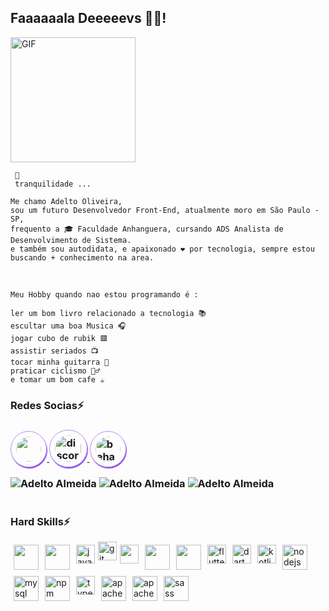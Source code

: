 <h2>Faaaaaala Deeeeevs 👋😄!</h2>

<img alt="GIF" src="https://octocat-generator-assets.githubusercontent.com/my-octocat-1628051464465.png" width="200px" height="auto"/>
   
     📌
     tranquilidade ...
     
    Me chamo Adelto Oliveira, 
    sou um futuro Desenvolvedor Front-End, atualmente moro em São Paulo -SP, 
    frequento a 🎓 Faculdade Anhanguera, cursando ADS Analista de Desenvolvimento de Sistema.
    e também sou autodidata, e apaixonado ❤️ por tecnologia, sempre estou buscando + conhecimento na area.

<br>

    Meu Hobby quando nao estou programando é :
       
    ler um bom livro relacionado a tecnologia 📚 
    escultar uma boa Musica 🎧
    jogar cubo de rubik 🟥
    assistir seriados 📺
    tocar minha guitarra 🎸
    praticar ciclismo 🚴‍♂️
    e tomar um bom cafe ☕
    
     
<h3>Redes Socias⚡<h3/>

<a href="https://www.instagram.com/adtdev/" target="_blank">
    <img src="https://cdn.icon-icons.com/icons2/1211/PNG/512/1491579602-yumminkysocialmedia36_83067.png" width="40px" height="40px" style="padding: .5em; border:         1px solid rgba(136, 68, 238,.6); border-radius: 50%; box-shadow: 1px 2px 1px #8844ee ">
</a>
<a href="https://github.com/otleda/otleda" target="_blank">
    <img src="https://cdn.icon-icons.com/icons2/1476/PNG/512/discord_101785.png" alt="discord" width="42px" height="42px" style="padding: .5em; border: 1px solid         rgba(136, 68, 238,.6); border-radius: 50%; box-shadow: 1px 2px 1px #8844ee">
</a>
<a href="https://www.behance.net/adtoUxUiDesign" target="_blank">
    <img src="https://cdn.jsdelivr.net/gh/devicons/devicon/icons/behance/behance-original.svg" alt="behance" width="40px" height="40px" style="padding: .5em;         border: 1px solid rgba(136, 68, 238,.6); border-radius: 50%; box-shadow: 1px 2px 1px #8844ee">
</a>
<br/>


<!-- GRAPHIC START: -->

<img src="https://github-readme-stats.vercel.app/api/top-langs/?username=otleda&layout=compact&theme=dracula&title_color=268bd2" alt="Adelto Almeida" style="padding: 1em 0"/>
<img src="https://github-readme-stats.vercel.app/api?username=otleda&count_private=true&show_icons=true&theme=dracula&icon_color=268bd2&title_color=268bd2" alt="Adelto Almeida" style="padding: 1em 0"/>


<!-- CONTAGEM DE VISITAS: -->
<img src="https://komarev.com/ghpvc/?username=otleda" alt="Adelto Almeida" style="padding: 1em 0"/>


<h3>Hard Skills⚡</h3>

<div style="display: flex; flex-wrap: wrap; aligh-items: center">
<img src="https://cdn.jsdelivr.net/gh/devicons/devicon/icons/html5/html5-plain-wordmark.svg" alt="" width="40" reight="40" style="padding: 5px">
<img src="https://cdn.jsdelivr.net/gh/devicons/devicon/icons/css3/css3-plain-wordmark.svg" alt="" width="40" reight="40" style="padding: 5px">
<img src="https://cdn.jsdelivr.net/gh/devicons/devicon/icons/javascript/javascript-plain.svg" alt="javaScritpt" width="30" reight="30" style="padding: 5px">
<img src="https://cdn.jsdelivr.net/gh/devicons/devicon/icons/git/git-plain.svg" alt="git" width="30" height="30"/>
<img src="https://cdn.jsdelivr.net/gh/devicons/devicon/icons/cakephp/cakephp-plain.svg" alt="" width="30" reight="30" style="padding: 5px">
<img src="https://cdn.jsdelivr.net/gh/devicons/devicon/icons/php/php-plain.svg" alt="" width="40" reight="40" style="padding: 5px">
<img src="https://cdn.jsdelivr.net/gh/devicons/devicon/icons/react/react-original-wordmark.svg" alt="" width="40" reight="40" style="padding: 5px">
<img src="https://cdn.jsdelivr.net/gh/devicons/devicon/icons/flutter/flutter-original.svg" alt="flutter" width="30" height="30" style="padding: 5px">
<img src="https://cdn.jsdelivr.net/gh/devicons/devicon/icons/dart/dart-original.svg" alt="dart" width="30" height="30" style="padding: 5px">
<img src="https://cdn.jsdelivr.net/gh/devicons/devicon/icons/kotlin/kotlin-original.svg" alt="kotlin" width="30" height="30" style="padding: 5px">
<img src="https://cdn.jsdelivr.net/gh/devicons/devicon/icons/nodejs/nodejs-original.svg" alt="nodejs" width="40" height="40" style="padding: 5px">
<img src="https://cdn.jsdelivr.net/gh/devicons/devicon/icons/mysql/mysql-original.svg" alt="mysql" width="40" height="40" style="padding: 5px">
<img src="https://cdn.jsdelivr.net/gh/devicons/devicon/icons/npm/npm-original-wordmark.svg" alt="npm" width="40" height="40" style="padding: 5px">
<img src="https://cdn.jsdelivr.net/gh/devicons/devicon/icons/typescript/typescript-original.svg" alt="typescript" width="30" height="30" style="padding: 5px">
<img src="https://cdn.jsdelivr.net/gh/devicons/devicon/icons/apache/apache-original-wordmark.svg" alt="apache" width="40" height="40" style="padding: 5px">
<img src="https://cdn.jsdelivr.net/gh/devicons/devicon/icons/linux/linux-original.svg" alt="apache" width="40" height="40" style="padding: 5px">
<img src="https://cdn.jsdelivr.net/gh/devicons/devicon/icons/sass/sass-original.svg" alt="sass" width="40" height="40" style="padding: 5px">
</div>
